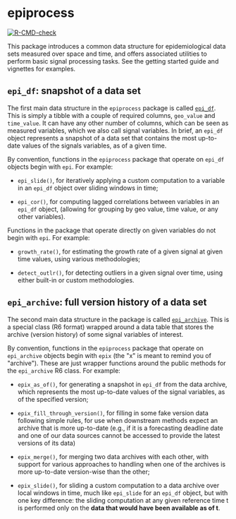 # epiprocess
 
 <!-- badges: start -->
  [![R-CMD-check](https://github.com/cmu-delphi/epiprocess/actions/workflows/R-CMD-check.yaml/badge.svg)](https://github.com/cmu-delphi/epiprocess/actions/workflows/R-CMD-check.yaml)
  <!-- badges: end -->

This package introduces a common data structure for epidemiological data sets
measured over space and time, and offers associated utilities to perform basic
signal processing tasks. See the getting started guide and vignettes for
examples.

## `epi_df`: snapshot of a data set

The first main data structure in the `epiprocess` package is called
[`epi_df`](reference/epi_df.html). This is simply a tibble with a couple of
required columns, `geo_value` and `time_value`. It can have any other number of
columns, which can be seen as measured variables, which we also call signal
variables. In brief, an `epi_df` object represents a snapshot of a data set that
contains the most up-to-date values of the signals variables, as of a given
time.

By convention, functions in the `epiprocess` package that operate on `epi_df`
objects begin with `epi`. For example: 

- `epi_slide()`, for iteratively applying a custom computation to a variable in
  an `epi_df` object over sliding windows in time;
  
- `epi_cor()`, for computing lagged correlations between variables in an
  `epi_df` object, (allowing for grouping by geo value, time value, or any other
  variables).

Functions in the package that operate directly on given variables do not begin
  with `epi`. For example: 

- `growth_rate()`, for estimating the growth rate of a given signal at given
  time values, using various methodologies;

- `detect_outlr()`, for detecting outliers in a given signal over time, using
  either built-in or custom methodologies.

## `epi_archive`: full version history of a data set

The second main data structure in the package is called
[`epi_archive`](reference/epi_archive.html). This is a special class (R6 format) 
wrapped around a data table that stores the archive (version history) of some
signal variables of interest.

By convention, functions in the `epiprocess` package that operate on
`epi_archive` objects begin with `epix` (the "x" is meant to remind you of
"archive"). These are just wrapper functions around the public methods for the
`epi_archive` R6 class. For example:

- `epix_as_of()`, for generating a snapshot in `epi_df` from the data archive,
  which represents the most up-to-date values of the signal variables, as of the
  specified version;
  
- `epix_fill_through_version()`, for filling in some fake version data following
  simple rules, for use when downstream methods expect an archive that is more
  up-to-date (e.g., if it is a forecasting deadline date and one of our data
  sources cannot be accessed to provide the latest versions of its data)

- `epix_merge()`, for merging two data archives with each other, with support
  for various approaches to handling when one of the archives is more up-to-date
  version-wise than the other;

- `epix_slide()`, for sliding a custom computation to a data archive over local
  windows in time, much like `epi_slide` for an `epi_df` object, but with one
  key difference: the sliding computation at any given reference time t is
  performed only on the **data that would have been available as of t**.
